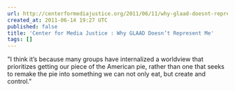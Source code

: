 ```yaml
---
url: http://centerformediajustice.org/2011/06/11/why-glaad-doesnt-represent-me/#
created_at: 2011-06-14 19:27 UTC
published: false
title: 'Center for Media Justice : Why GLAAD Doesn’t Represent Me'
tags: []
---
```


"I think it’s because many groups have internalized a worldview that prioritizes getting our piece of the American pie, rather than one that seeks to remake the pie into something we can not only eat, but create and control."
